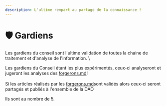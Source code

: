```yaml
---
description: L'ultime rempart au partage de la connaissance !
---
```


# 🛡 Gardiens



Les gardiens du conseil sont l'ultime validation de toutes la chaine de traitement et d'analyse de l'information. \


Les gardiens du Conseil étant les plus expérimentés, ceux-ci analyseront et jugeront les analyses des [forgerons.md](forgerons.md "mention")! \
\
Si les articles réalisés par les [forgerons.md](forgerons.md "mention")sont validés alors ceux-ci seront partagés et publiés à l'ensemble de la DAO

Ils sont au nombre de 5.
